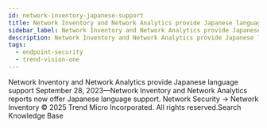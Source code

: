 ```yaml
---
id: network-inventory-japanese-support
title: Network Inventory and Network Analytics provide Japanese language support
sidebar_label: Network Inventory and Network Analytics provide Japanese language support
description: Network Inventory and Network Analytics provide Japanese language support
tags:
  - endpoint-security
  - trend-vision-one
---
```


 Network Inventory and Network Analytics provide Japanese language support September 28, 2023—Network Inventory and Network Analytics reports now offer Japanese language support. Network Security → Network Inventory © 2025 Trend Micro Incorporated. All rights reserved.Search Knowledge Base